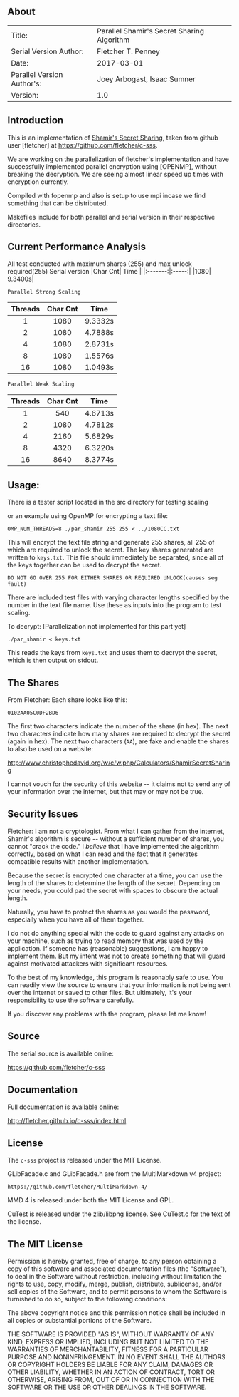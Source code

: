 ## About ##
|            |                           |	
| ---------- | ------------------------- |
| Title:     | Parallel Shamir's Secret Sharing Algorithm    |
| Serial Version Author:    | Fletcher T. Penney       |
| Date:      | 2017-03-01 |
| Parallel Version Author's: | Joey Arbogast, Isaac Sumner	|
| Version: |1.0|

## Introduction ##

This is an implementation of [Shamir's Secret Sharing][shamir], taken from
github user [fletcher] at https://github.com/fletcher/c-sss.

We are working on the parallelization of fletcher's implementation and have successfully
implemented parallel encryption using [OPENMP], without breaking the decryption. We are 
seeing almost linear speed up times with encryption currently. 

Compiled with fopenmp and also is setup to use mpi incase we find something that can
be distributed.  

Makefiles include for both parallel and serial version in their respective directories.

## Current Performance Analysis ##
All test conducted with maximum shares (255) and max unlock required(255)
	Serial version
|Char Cnt| Time |
|:-------:|:-----:|
|1080| 9.3400s|


	Parallel Strong Scaling
| Threads | Char Cnt | Time    |
|:-------:|:--------:|:-------:|
| 1       | 1080     | 9.3332s |
| 2       | 1080     | 4.7888s |
| 4       | 1080     | 2.8731s |
| 8       | 1080     | 1.5576s |
| 16      | 1080     | 1.0493s |

	Parallel Weak Scaling      
| Threads | Char Cnt | Time |
|:-------:|:------:|:-----:|
| 1       | 540      | 4.6713s|
| 2       | 1080     | 4.7812s|
| 4       | 2160     | 5.6829s|
| 8       | 4320     | 6.3220s|
| 16      | 8640     | 8.3774s|

## Usage:  ##

There is a tester script located in the src directory for testing scaling

or an example using OpenMP for encrypting a text file:

	OMP_NUM_THREADS=8 ./par_shamir 255 255 < ../1080CC.txt


This will encrypt the text file string and generate 255 shares, all 255 of which are required 
to unlock the secret.  The key shares generated are written to `keys.txt`.  This file should
immediately be separated, since all of the keys together can be used to decrypt the secret.

	DO NOT GO OVER 255 FOR EITHER SHARES OR REQUIRED UNLOCK(causes seg fault)

There are included test files with varying character lengths specified by the number in the 
text file name.  Use these as inputs into the program to test scaling.

To decrypt: [Parallelization not implemented for this part yet]

	./par_shamir < keys.txt


This reads the keys from `keys.txt` and uses them to decrypt the secret, 
which is then output on stdout.


## The Shares ##
From Fletcher:
Each share looks like this:

	0102AA05C0DF2BD6

The first two characters indicate the number of the share (in hex). The
next two characters indicate how many shares are required to decrypt the
secret (again in hex).  The next two characters (`AA`), are fake and enable
the shares to also be used on a website:

<http://www.christophedavid.org/w/c/w.php/Calculators/ShamirSecretSharing>

I cannot vouch for the security of this website -- it claims not to send
any of your information over the internet, but that may or may not be true.


## Security Issues ##
Fletcher:
I am not a cryptologist.  From what I can gather from the internet, Shamir's
algorithm is secure -- without a sufficient number of shares, you cannot
"crack the code."  I *believe* that I have implemented the algorithm correctly,
based on what I can read and the fact that it generates compatible results
with another implementation.

Because the secret is encrypted one character at a time, you can use the 
length of the shares to determine the length of the secret.  Depending on
your needs, you could pad the secret with spaces to obscure the actual
length.

Naturally, you have to protect the shares as you would the password, especially
when you have all of them together.

I do not do anything special with the code to guard against any attacks on 
your machine, such as trying to read memory that was used by the application.
If someone has (reasonable) suggestions, I am happy to implement them.  But 
my intent was not to create something that will guard against motivated
attackers with significant resources.

To the best of my knowledge, this program is reasonably safe to use.  You can
readily view the source to ensure that your information is not being sent over
the internet or saved to other files.  But ultimately, it's your responsibility
to use the software carefully.

If you discover any problems with the program, please let me know!


[shamir]:	http://en.wikipedia.org/wiki/Shamir%27s_Secret_Sharing


## Source ##

The serial source is available online:

<https://github.com/fletcher/c-sss>


## Documentation ##

Full documentation is available online:

<http://fletcher.github.io/c-sss/index.html>


## License ##

The `c-sss` project is released under the MIT License.

GLibFacade.c and GLibFacade.h are from the MultiMarkdown v4 project:

	https://github.com/fletcher/MultiMarkdown-4/

MMD 4 is released under both the MIT License and GPL.


CuTest is released under the zlib/libpng license. See CuTest.c for the text
of the license.


## The MIT License ##

Permission is hereby granted, free of charge, to any person obtaining a copy
of this software and associated documentation files (the "Software"), to deal
in the Software without restriction, including without limitation the rights
to use, copy, modify, merge, publish, distribute, sublicense, and/or sell
copies of the Software, and to permit persons to whom the Software is
furnished to do so, subject to the following conditions:

The above copyright notice and this permission notice shall be included in
all copies or substantial portions of the Software.

THE SOFTWARE IS PROVIDED "AS IS", WITHOUT WARRANTY OF ANY KIND, EXPRESS OR
IMPLIED, INCLUDING BUT NOT LIMITED TO THE WARRANTIES OF MERCHANTABILITY,
FITNESS FOR A PARTICULAR PURPOSE AND NONINFRINGEMENT. IN NO EVENT SHALL THE
AUTHORS OR COPYRIGHT HOLDERS BE LIABLE FOR ANY CLAIM, DAMAGES OR OTHER
LIABILITY, WHETHER IN AN ACTION OF CONTRACT, TORT OR OTHERWISE, ARISING FROM,
OUT OF OR IN CONNECTION WITH THE SOFTWARE OR THE USE OR OTHER DEALINGS IN
THE SOFTWARE.
